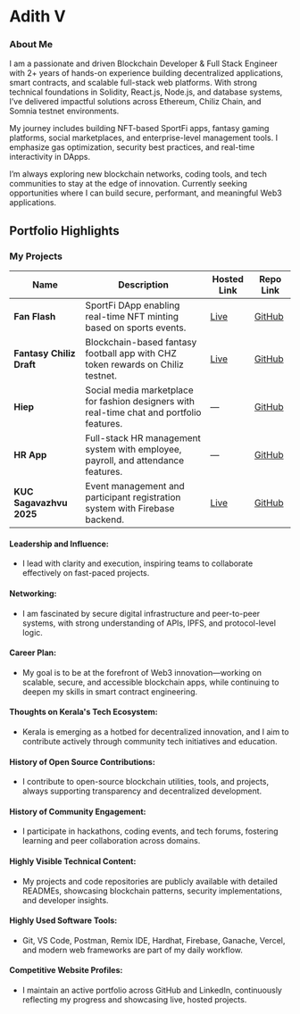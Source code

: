 # Adith V

### About Me

I am a passionate and driven Blockchain Developer & Full Stack Engineer with 2+ years of hands-on experience building decentralized applications, smart contracts, and scalable full-stack web platforms. With strong technical foundations in Solidity, React.js, Node.js, and database systems, I’ve delivered impactful solutions across Ethereum, Chiliz Chain, and Somnia testnet environments.

My journey includes building NFT-based SportFi apps, fantasy gaming platforms, social marketplaces, and enterprise-level management tools. I emphasize gas optimization, security best practices, and real-time interactivity in DApps.

I’m always exploring new blockchain networks, coding tools, and tech communities to stay at the edge of innovation. Currently seeking opportunities where I can build secure, performant, and meaningful Web3 applications.

## Portfolio Highlights

### My Projects

| Name                     | Description                                                                                                 | Hosted Link                                                              | Repo Link                                                                 |
|--------------------------|-------------------------------------------------------------------------------------------------------------|---------------------------------------------------------------------------|---------------------------------------------------------------------------|
| **Fan Flash**            | SportFi DApp enabling real-time NFT minting based on sports events.                                         | [Live](https://fan-flash.vercel.app)                                     | [GitHub](https://github.com/adithdotv/Fan-Flash)                          |
| **Fantasy Chiliz Draft** | Blockchain-based fantasy football app with CHZ token rewards on Chiliz testnet.                            | [Live](https://fantasy-chiliz-draft-1-adithv3.replit.app/)               | [GitHub](https://github.com/adithdotv/Fantasy-Chiliz-Draft)              |
| **Hiep**                 | Social media marketplace for fashion designers with real-time chat and portfolio features.                 | —                                                                         | [GitHub](https://github.com/adithdotv/Hiep-MERN-STACK-Social-Media-Platform-For-Fashion-Designers) |
| **HR App**               | Full-stack HR management system with employee, payroll, and attendance features.                           | —                                                                         | [GitHub](https://github.com/adithdotv/hr-app)                             |
| **KUC Sagavazhvu 2025**  | Event management and participant registration system with Firebase backend.                                 | [Live](https://kuc-sagavazhvu-2025.web.app/)                              | [GitHub](https://github.com/adithdotv/kuc-sagavazhvu-2025)                |

#### Leadership and Influence:

- I lead with clarity and execution, inspiring teams to collaborate effectively on fast-paced projects.

#### Networking:

- I am fascinated by secure digital infrastructure and peer-to-peer systems, with strong understanding of APIs, IPFS, and protocol-level logic.

#### Career Plan:

- My goal is to be at the forefront of Web3 innovation—working on scalable, secure, and accessible blockchain apps, while continuing to deepen my skills in smart contract engineering.

#### Thoughts on Kerala's Tech Ecosystem:

- Kerala is emerging as a hotbed for decentralized innovation, and I aim to contribute actively through community tech initiatives and education.

#### History of Open Source Contributions:

- I contribute to open-source blockchain utilities, tools, and projects, always supporting transparency and decentralized development.

#### History of Community Engagement:

- I participate in hackathons, coding events, and tech forums, fostering learning and peer collaboration across domains.

#### Highly Visible Technical Content:

- My projects and code repositories are publicly available with detailed READMEs, showcasing blockchain patterns, security implementations, and developer insights.

#### Highly Used Software Tools:

- Git, VS Code, Postman, Remix IDE, Hardhat, Firebase, Ganache, Vercel, and modern web frameworks are part of my daily workflow.

#### Competitive Website Profiles:

- I maintain an active portfolio across GitHub and LinkedIn, continuously reflecting my progress and showcasing live, hosted projects.

